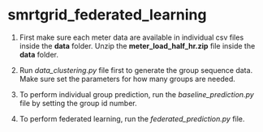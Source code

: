# smrtgrid_federated_learning

1. First make sure each meter data are available in individual csv files inside the **data** folder. Unzip the **meter_load_half_hr.zip** file inside the **data** folder.

2. Run *data_clustering.py* file first to generate the group sequence data. Make sure set the parameters for how many groups are needed.

3. To perform individual group prediction, run the *baseline_prediction.py* file by setting the group id number.

4. To perform federated learning, run the *federated_prediction.py* file.

